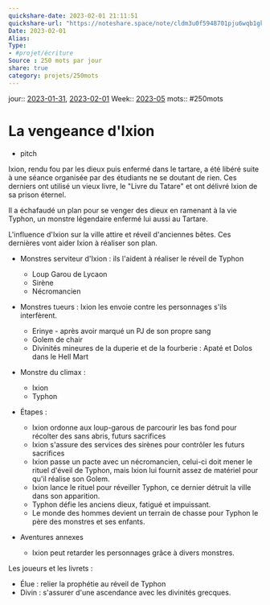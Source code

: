 ```yaml
---
quickshare-date: 2023-02-01 21:11:51
quickshare-url: "https://noteshare.space/note/cldm3u0f5948701pju6wqb1gk#LR1axE5Ct3cyZKmDeaz6G0rLxz7y8InxrXrxlTovZIU"
Date: 2023-02-01
Alias:
Type: 
- #projet/écriture
Source : 250 mots par jour
share: true
category: projets/250mots
---
```

jour:: [2023-01-31](2023-01-31.md), [2023-02-01](2023-02-01.md)
Week:: [2023-05](2023-05.md)
mots:: 
#250mots

# La vengeance d'Ixion

- pitch

Ixion, rendu fou par les dieux puis enfermé dans le tartare, a été libéré suite à une séance organisée par des étudiants ne se doutant de rien. Ces derniers ont utilisé un vieux livre, le "Livre du Tatare" et ont délivré Ixion de sa prison éternel.

Il a échafaudé un plan pour se venger des dieux en ramenant à la vie Typhon, un monstre légendaire enfermé lui aussi au Tartare.

L'influence d'Ixion sur la ville attire et réveil d'anciennes bêtes. Ces dernières vont aider Ixion à réaliser son plan.

- Monstres serviteur d'Ixion : ils l'aident à réaliser le réveil de Typhon
	- Loup Garou de Lycaon
	- Sirène 
	- Nécromancien
- Monstres tueurs : Ixion les envoie contre les personnages s'ils interfèrent.
	- Erinye - après avoir marqué un PJ de son propre sang
	- Golem de chair
	- Divinités mineures de la duperie et de la fourberie : Apaté et Dolos dans le Hell Mart
- Monstre du climax :
	- Ixion
	- Typhon

-  Étapes : 
	- Ixion ordonne aux loup-garous de parcourir les bas fond pour récolter des sans abris, futurs sacrifices
	- Ixion s'assure des services des sirènes pour contrôler les futurs sacrifices
	- Ixion passe un pacte avec un nécromancien, celui-ci doit mener le rituel d'éveil de Typhon, mais Ixion lui fournit assez de matériel pour qu'il réalise son Golem.
	- Ixion lance le rituel pour réveiller Typhon, ce dernier détruit la ville dans son apparition.
	- Typhon défie les anciens dieux, fatigué et impuissant.
	- Le monde des hommes devient un terrain de chasse pour Typhon le père des monstres et ses enfants.
- Aventures annexes
	- Ixion peut retarder les personnages grâce à divers monstres.

Les joueurs et les livrets : 
- Élue : relier la prophétie au réveil de Typhon
- Divin : s'assurer d'une ascendance avec les divinités grecques.